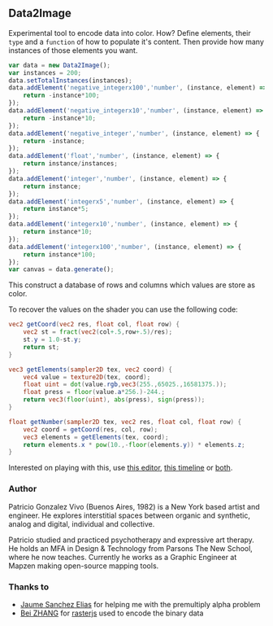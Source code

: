 ## Data2Image

Experimental tool to encode data into color. How? Define elements, their ```type``` and a ```function``` of how to populate it's content. Then provide how many instances of those elements you want.

```js
var data = new Data2Image();
var instances = 200;
data.setTotalInstances(instances);
data.addElement('negative_integerx100','number', (instance, element) => {
    return -instance*100;
});
data.addElement('negative_integerx10','number', (instance, element) => {
    return -instance*10;
});
data.addElement('negative_integer','number', (instance, element) => {
    return -instance;
});
data.addElement('float','number', (instance, element) => {
    return instance/instances;
});
data.addElement('integer','number', (instance, element) => {
    return instance;
});
data.addElement('integerx5','number', (instance, element) => {
    return instance*5;
});
data.addElement('integerx10','number', (instance, element) => {
    return instance*10;
});
data.addElement('integerx100','number', (instance, element) => {
    return instance*100;
});
var canvas = data.generate();
```

This construct a database of rows and columns which values are store as color.

<canvas id="shader" data-fragment-url="data/display.frag" width="800" height="600" ></canvas>

To recover the values on the shader you can use the following code:

```glsl
vec2 getCoord(vec2 res, float col, float row) {
    vec2 st = fract(vec2(col+.5,row+.5)/res);
    st.y = 1.0-st.y;
    return st;
}

vec3 getElements(sampler2D tex, vec2 coord) {
    vec4 value = texture2D(tex, coord);
    float uint = dot(value.rgb,vec3(255.,65025.,16581375.));
    float press = floor(value.a*256.)-244.;
    return vec3(floor(uint), abs(press), sign(press));
}

float getNumber(sampler2D tex, vec2 res, float col, float row) {
    vec2 coord = getCoord(res, col, row);
    vec3 elements = getElements(tex, coord);
    return elements.x * pow(10.,-floor(elements.y)) * elements.z;
}
```

Interested on playing with this, use [this editor](editor.html), [this timeline](timeline.html) or [both](timeline-editor.html).

### Author

Patricio Gonzalez Vivo (Buenos Aires, 1982) is a New York based artist and engineer. He explores interstitial spaces between organic and synthetic, analog and digital, individual and collective.

Patricio studied and practiced psychotherapy and expressive art therapy. He holds an MFA in Design & Technology from Parsons The New School, where he now teaches. Currently he works as a Graphic Engineer at Mapzen making open-source mapping tools.

### Thanks to

* [Jaume Sanchez Elias](https://www.clicktorelease.com/) for helping me with the premultiply alpha problem
* [Bei ZHANG](http://twbs.in/) for [rasterjs](https://bitbucket.org/bzhang/rasterjs) used to encode the binary data
